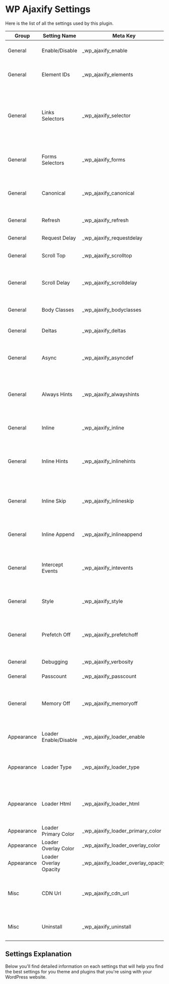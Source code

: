 # WP Ajaxify Settings

Here is the list of all the settings used by this plugin.

| Group | Setting Name | Meta Key | Type | Default | Description |
| --- | --- | --- | --- | --- | --- |
| General | Enable/Disable | _wp_ajaxify_enable | boolean | true | Quickly Enable or Disable Ajaxify on the website. |
| General | Element IDs | _wp_ajaxify_elements | string | body, #wpadminbar | Selector for element IDs that are going to be swapped (e.g. `#page, #wpadminbar`) |
| General | Links Selectors | _wp_ajaxify_selector | string | body a:not(.no-ajaxy) | Selector for links to trigger swapping - not elements to be swapped - i.e. a selection of links (e.g. `#page a:not(.no-ajaxy, a[href*=logout], .ajax_add_to_cart), #outside-page a`) |
| General | Forms Selectors | _wp_ajaxify_forms | string | '' | Selector for ajaxifying forms (e.g. `form:not(.no-ajaxy)`), Leave empty to disable all forms. |
| General | Canonical | _wp_ajaxify_canonical | boolean | false | Fetch current URL from "canonical" link if given, updating the History API. In case of a re-direct. |
| General | Refresh | _wp_ajaxify_refresh | boolean | false | Refresh the page even if link clicked is current page. |
| General | Request Delay | _wp_ajaxify_requestdelay | number | 100 | In Milliseconds - Delay of Pronto request. |
| General | Scroll Top | _wp_ajaxify_scrolltop | string | true | Refresh the page even if link clicked is current page. |
| General | Scroll Delay | _wp_ajaxify_scrolldelay | number | 0 | Minimal delay on all scroll effects in Milliseconds, useful in case of e.g. smooth scroll |
| General | Body Classes | _wp_ajaxify_bodyclasses | boolean | true | Copy body attributes from target page, set to "false" to disable. |
| General | Deltas | _wp_ajaxify_deltas | boolean | true | True = deltas loaded, False = all scripts loaded |
| General | Async | _wp_ajaxify_asyncdef | boolean | false | Default async value for dynamically inserted external scripts, False = synchronous / True = asynchronous |
| General | Always Hints | _wp_ajaxify_alwayshints | string | '' | If matched in any external script URL - these are always loaded on every page load. Leave empty to disable it. |
| General | Inline | _wp_ajaxify_inline | boolean | true | True = all inline scripts loaded, False = only specific inline scripts are loaded. |
| General | Inline Hints | _wp_ajaxify_inlinehints | string | '' | If matched in any inline scripts - only these are executed - set "inline" to false beforehand. Leave empty to disable it. |
| General | Inline Skip | _wp_ajaxify_inlineskip | string | adsbygoogle | If matched in any inline scripts - these are NOT are executed - set "inline" to true beforehand. Leave empty to disable it. |
| General | Inline Append | _wp_ajaxify_inlineappend | boolean | true | Append scripts to the main content element, instead of "eval"-ing them |
| General | Intercept Events | _wp_ajaxify_intevents | boolean | true | Intercept events that are fired only on classic page load and simulate their trigger on ajax page load ("DOMContentLoaded") |
| General | Style | _wp_ajaxify_style | boolean | false | True = all style tags in the head loaded, False = style tags on target page ignored. |
| General | Prefetch Off | _wp_ajaxify_prefetchoff | string | true | Plugin pre-fetches pages on hoverIntent - true = set off completely // strings - separated by ", " - hints to select out. |
| General | Debugging | _wp_ajaxify_verbosity | boolean | false | Enable/Disable logs in console for debugging. |
| General | Passcount | _wp_ajaxify_passcount | boolean | false | Show number of pass for debugging. |
| General | Memory Off | _wp_ajaxify_memoryoff | string | true | Separated by ", " - if matched in any URLs - only these are NOT executed - set to "true" to disable memory completely. |
| Appearance | Loader Enable/Disable | _wp_ajaxify_loader_enable | boolean | true | If you enable Loader, it will appear on each page before Pronto Request. |
| Appearance | Loader Type | _wp_ajaxify_loader_type | string | type-1 | Choose the loader type. If you choose Custom Loader then put your loader HTML in Loader HTML field. |
| Appearance | Loader Html | _wp_ajaxify_loader_html | string | '' | HTML for custom loader. Write CSS for loader separatly in theme files or in WordPress Additional CSS.|
| Appearance | Loader Primary Color | _wp_ajaxify_loader_primary_color | string | #2872fa | Primary color for loader usage. |
| Appearance | Loader Overlay Color | _wp_ajaxify_loader_overlay_color | string | #000000 | Overlay background color for loader usage. |
| Appearance | Loader Overlay Opacity | _wp_ajaxify_loader_overlay_opacity | number | 0.45 | Control the overlay opacity. |
| Misc | CDN Url | _wp_ajaxify_cdn_url | string | '' | If you want to use or test a different version of ajaxify.js then you can use a CDN or External url here to be load in frontend. |
| Misc | Uninstall | _wp_ajaxify_uninstall | boolean | false | Remove ALL WP Ajaxify data upon plugin deletion. All settings will be unrecoverable. |

## Settings Explanation

Below you'll find detailed information on each settings that will help you find the best settings for you theme and plugins that you're using with your WordPress website.
